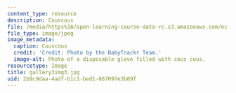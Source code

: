 ```yaml
---
content_type: resource
description: Couscous
file: /media/https%3A/open-learning-course-data-rc.s3.amazonaws.com/ec-710-d-lab-medical-technologies-for-the-developing-world-spring-2010/2b9c9daa4adfb1c1bed1667097e3b89f_gallery3img3.jpg
file_type: image/jpeg
image_metadata:
  caption: Couscous
  credit: 'Credit: Photo by the BabyTrackr Team.'
  image-alt: Photo of a disposable glove filled with cous cous.
resourcetype: Image
title: gallery3img3.jpg
uid: 2b9c9daa-4adf-b1c1-bed1-667097e3b89f
---
```

